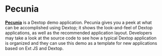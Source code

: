 Pecunia
=======

<b>[Pecunia](http://dextop.codaxy.com/pecunia)</b> is a Dextop demo application. 
Pecunia gives you a peek at what can be accomplished using Dextop; 
it shows the look-and-feel of Dextop applications, as well as the recommended 
application layout. Developers may take a look at the  source code
to see how a typical Dextop application is organized and they can use this demo as a template for 
new applications based on Ext JS and Dextop.


